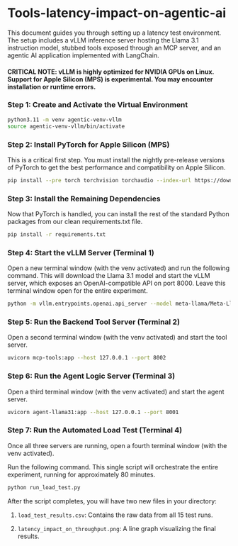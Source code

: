 # Tools-latency-impact-on-agentic-ai

This document guides you through setting up a latency test environment. The setup includes a vLLM inference server hosting the Llama 3.1 instruction model, stubbed tools exposed through an MCP server, and an agentic AI application implemented with LangChain.

#### CRITICAL NOTE: vLLM is highly optimized for NVIDIA GPUs on Linux. Support for Apple Silicon (MPS) is experimental. You may encounter installation or runtime errors.

### Step 1: Create and Activate the Virtual Environment

```bash
python3.11 -m venv agentic-venv-vllm
source agentic-venv-vllm/bin/activate
```

### Step 2: Install PyTorch for Apple Silicon (MPS)
This is a critical first step. You must install the nightly pre-release versions of PyTorch to get the best performance and compatibility on Apple Silicon.

```bash
pip install --pre torch torchvision torchaudio --index-url https://download.pytorch.org/whl/nightly/cpu
```

### Step 3: Install the Remaining Dependencies
Now that PyTorch is handled, you can install the rest of the standard Python packages from our clean requirements.txt file.

```bash
pip install -r requirements.txt
```

### Step 4: Start the vLLM Server (Terminal 1)
Open a new terminal window (with the venv activated) and run the following command. This will download the Llama 3.1 model and start the vLLM server, which exposes an OpenAI-compatible API on port 8000. Leave this terminal window open for the entire experiment.

```bash
python -m vllm.entrypoints.openai.api_server --model meta-llama/Meta-Llama-3.1-8B-Instruct --host 127.0.0.1 --port 8000 --max-model-len 4096 --max-num-batched-tokens 4096 --enable-auto-tool-choice --tool-call-parser llama3_json
```

### Step 5: Run the Backend Tool Server (Terminal 2)
Open a second terminal window (with the venv activated) and start the tool server.

```bash
uvicorn mcp-tools:app --host 127.0.0.1 --port 8002
```

### Step 6: Run the Agent Logic Server (Terminal 3)
Open a third terminal window (with the venv activated) and start the agent server.

```bash
uvicorn agent-llama31:app --host 127.0.0.1 --port 8001
```

### Step 7: Run the Automated Load Test (Terminal 4)
Once all three servers are running, open a fourth terminal window (with the venv activated).

Run the following command. This single script will orchestrate the entire experiment, running for approximately 80 minutes.

```bash
python run_load_test.py
```

After the script completes, you will have two new files in your directory:

1) ```load_test_results.csv```: Contains the raw data from all 15 test runs.

2) ```latency_impact_on_throughput.png```: A line graph visualizing the final results.
